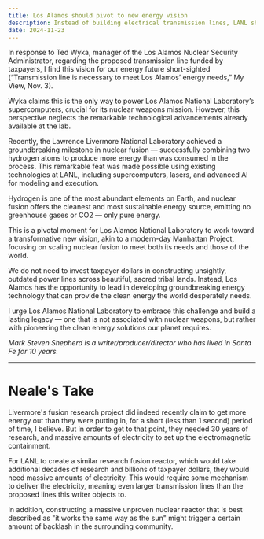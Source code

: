 ```yaml
---
title: Los Alamos should pivot to new energy vision
description: Instead of building electrical transmission lines, LANL should just invent a new type of nuclear reactor.
date: 2024-11-23
---
```


In response to Ted Wyka, manager of the Los Alamos Nuclear Security Administrator, regarding the proposed transmission line funded by taxpayers, I find this vision for our energy future short-sighted (“Transmission line is necessary to meet Los Alamos’ energy needs,” My View, Nov. 3).

Wyka claims this is the only way to power Los Alamos National Laboratory’s supercomputers, crucial for its nuclear weapons mission. However, this perspective neglects the remarkable technological advancements already available at the lab.

Recently, the Lawrence Livermore National Laboratory achieved a groundbreaking milestone in nuclear fusion — successfully combining two hydrogen atoms to produce more energy than was consumed in the process. This remarkable feat was made possible using existing technologies at LANL, including supercomputers, lasers, and advanced AI for modeling and execution.

Hydrogen is one of the most abundant elements on Earth, and nuclear fusion offers the cleanest and most sustainable energy source, emitting no greenhouse gases or CO2 — only pure energy.

This is a pivotal moment for Los Alamos National Laboratory to work toward a transformative new vision, akin to a modern-day Manhattan Project, focusing on scaling nuclear fusion to meet both its needs and those of the world.

We do not need to invest taxpayer dollars in constructing unsightly, outdated power lines across beautiful, sacred tribal lands. Instead, Los Alamos has the opportunity to lead in developing groundbreaking energy technology that can provide the clean energy the world desperately needs.

I urge Los Alamos National Laboratory to embrace this challenge and build a lasting legacy — one that is not associated with nuclear weapons, but rather with pioneering the clean energy solutions our planet requires.

<i>Mark Steven Shepherd is a writer/producer/director who has lived in Santa Fe for 10 years.</i>

---

# Neale's Take

Livermore's fusion research project did indeed recently claim to get more energy out than they were putting in,
for a short (less than 1 second) period of time, I believe. But in order to get to that point, they needed
30 years of research, and massive amounts of electricity to set up the electromagnetic containment.

For LANL to create a similar research fusion reactor, 
which would take additional decades of research and billions of taxpayer dollars,
they would need massive amounts of electricity.
This would require some mechanism to deliver the electricity,
meaning even larger transmission lines than the proposed lines this writer objects to.

In addition,
constructing a massive unproven nuclear reactor that is best described as
"it works the same way as the sun"
might trigger a certain amount of backlash in the surrounding community.

